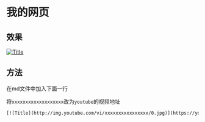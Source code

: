 # 我的网页

## 效果

[![Title](http://img.youtube.com/vi/xxxxxxxxxxxxxxxx/0.jpg)](https://youtu.be/xxxxxxxxxxxxxxxx "Title")


## 方法

在md文件中加入下面一行

将`xxxxxxxxxxxxxxxxxxx`改为`youtube`的视频地址

```html
[![Title](http://img.youtube.com/vi/xxxxxxxxxxxxxxxx/0.jpg)](https://youtu.be/xxxxxxxxxxxxxxxx "Title")
```
